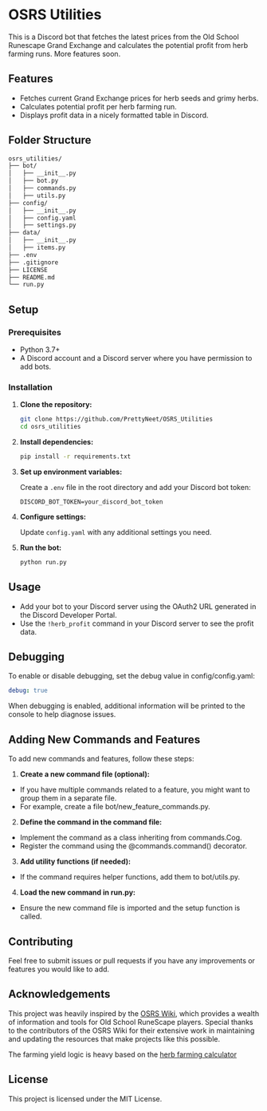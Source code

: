 # OSRS Utilities

This is a Discord bot that fetches the latest prices from the Old School Runescape Grand Exchange and calculates the potential profit from herb farming runs. More features soon.

## Features

- Fetches current Grand Exchange prices for herb seeds and grimy herbs.
- Calculates potential profit per herb farming run.
- Displays profit data in a nicely formatted table in Discord.

## Folder Structure

```bash
osrs_utilities/
├── bot/
│   ├── __init__.py
│   ├── bot.py
│   ├── commands.py
│   ├── utils.py
├── config/
│   ├── __init__.py
│   ├── config.yaml
│   ├── settings.py
├── data/
│   ├── __init__.py
│   ├── items.py
├── .env
├── .gitignore
├── LICENSE
├── README.md
└── run.py
```

## Setup

### Prerequisites

- Python 3.7+
- A Discord account and a Discord server where you have permission to add bots.

### Installation

1. __Clone the repository:__

    ```bash
    git clone https://github.com/PrettyNeet/OSRS_Utilities
    cd osrs_utilities
    ```

2. __Install dependencies:__

    ```bash
    pip install -r requirements.txt
    ```

3. __Set up environment variables:__

    Create a `.env` file in the root directory and add your Discord bot token:

    ```env
    DISCORD_BOT_TOKEN=your_discord_bot_token
    ```

4. __Configure settings:__

    Update `config.yaml` with any additional settings you need.

5. __Run the bot:__

    ```bash
    python run.py
    ```

## Usage

- Add your bot to your Discord server using the OAuth2 URL generated in the Discord Developer Portal.
- Use the `!herb_profit` command in your Discord server to see the profit data.

## Debugging

To enable or disable debugging, set the debug value in config/config.yaml:

```yaml
debug: true
```

When debugging is enabled, additional information will be printed to the console to help diagnose issues.

## Adding New Commands and Features

To add new commands and features, follow these steps:

1. __Create a new command file (optional):__

- If you have multiple commands related to a feature, you might want to group them in a separate file.
- For example, create a file bot/new_feature_commands.py.

2. __Define the command in the command file:__

- Implement the command as a class inheriting from commands.Cog.
- Register the command using the @commands.command() decorator.

3. __Add utility functions (if needed):__

- If the command requires helper functions, add them to bot/utils.py.

4. __Load the new command in run.py:__

- Ensure the new command file is imported and the setup function is called.

## Contributing

Feel free to submit issues or pull requests if you have any improvements or features you would like to add.

## Acknowledgements

This project was heavily inspired by the [OSRS Wiki](https://oldschool.runescape.wiki/), which provides a wealth of information and tools for Old School RuneScape players. Special thanks to the contributors of the OSRS Wiki for their extensive work in maintaining and updating the resources that make projects like this possible.

The farming yield logic is heavy based on the [herb farming calculator](https://oldschool.runescape.wiki/w/Calculator:Farming/Herbs)

## License

This project is licensed under the MIT License.
